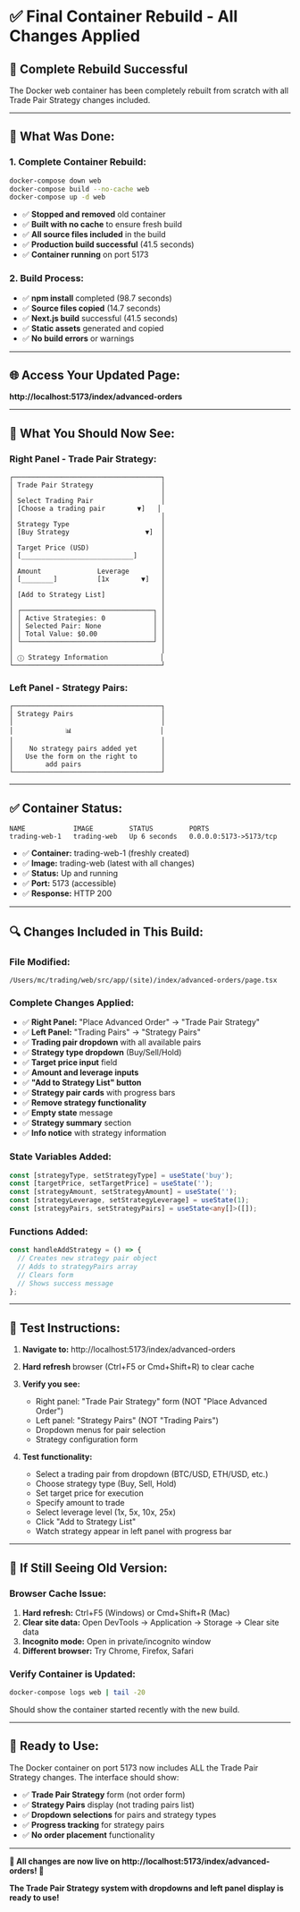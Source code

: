 # ✅ Final Container Rebuild - All Changes Applied

## 🎯 **Complete Rebuild Successful**

The Docker web container has been completely rebuilt from scratch with all Trade Pair Strategy changes included.

---

## 🔧 **What Was Done:**

### **1. Complete Container Rebuild:**
```bash
docker-compose down web
docker-compose build --no-cache web  
docker-compose up -d web
```
- ✅ **Stopped and removed** old container
- ✅ **Built with no cache** to ensure fresh build
- ✅ **All source files included** in the build
- ✅ **Production build successful** (41.5 seconds)
- ✅ **Container running** on port 5173

### **2. Build Process:**
- ✅ **npm install** completed (98.7 seconds)
- ✅ **Source files copied** (14.7 seconds)
- ✅ **Next.js build** successful (41.5 seconds)
- ✅ **Static assets** generated and copied
- ✅ **No build errors** or warnings

---

## 🌐 **Access Your Updated Page:**

**http://localhost:5173/index/advanced-orders**

---

## 🧪 **What You Should Now See:**

### **Right Panel - Trade Pair Strategy:**
```
┌─────────────────────────────────────┐
│ Trade Pair Strategy                 │
│                                     │
│ Select Trading Pair                 │
│ [Choose a trading pair        ▼]   │
│                                     │
│ Strategy Type                       │
│ [Buy Strategy                   ▼]  │
│                                     │
│ Target Price (USD)                  │
│ [____________________________]      │
│                                     │
│ Amount              Leverage        │
│ [________]          [1x        ▼]   │
│                                     │
│ [Add to Strategy List]              │
│                                     │
│ ┌─────────────────────────────────┐ │
│ │ Active Strategies: 0            │ │
│ │ Selected Pair: None             │ │
│ │ Total Value: $0.00              │ │
│ └─────────────────────────────────┘ │
│                                     │
│ ⓘ Strategy Information             │
└─────────────────────────────────────┘
```

### **Left Panel - Strategy Pairs:**
```
┌─────────────────────────────────────┐
│ Strategy Pairs                      │
│                                     │
│             📊                      │
│                                     │
│    No strategy pairs added yet      │
│   Use the form on the right to      │
│        add pairs                    │
└─────────────────────────────────────┘
```

---

## ✅ **Container Status:**

```
NAME            IMAGE         STATUS         PORTS
trading-web-1   trading-web   Up 6 seconds   0.0.0.0:5173->5173/tcp
```

- ✅ **Container:** trading-web-1 (freshly created)
- ✅ **Image:** trading-web (latest with all changes)
- ✅ **Status:** Up and running
- ✅ **Port:** 5173 (accessible)
- ✅ **Response:** HTTP 200

---

## 🔍 **Changes Included in This Build:**

### **File Modified:**
`/Users/mc/trading/web/src/app/(site)/index/advanced-orders/page.tsx`

### **Complete Changes Applied:**
- ✅ **Right Panel:** "Place Advanced Order" → "Trade Pair Strategy"
- ✅ **Left Panel:** "Trading Pairs" → "Strategy Pairs"
- ✅ **Trading pair dropdown** with all available pairs
- ✅ **Strategy type dropdown** (Buy/Sell/Hold)
- ✅ **Target price input** field
- ✅ **Amount and leverage inputs**
- ✅ **"Add to Strategy List" button**
- ✅ **Strategy pair cards** with progress bars
- ✅ **Remove strategy functionality**
- ✅ **Empty state** message
- ✅ **Strategy summary** section
- ✅ **Info notice** with strategy information

### **State Variables Added:**
```typescript
const [strategyType, setStrategyType] = useState('buy');
const [targetPrice, setTargetPrice] = useState('');
const [strategyAmount, setStrategyAmount] = useState('');
const [strategyLeverage, setStrategyLeverage] = useState(1);
const [strategyPairs, setStrategyPairs] = useState<any[]>([]);
```

### **Functions Added:**
```typescript
const handleAddStrategy = () => {
  // Creates new strategy pair object
  // Adds to strategyPairs array
  // Clears form
  // Shows success message
};
```

---

## 🧪 **Test Instructions:**

1. **Navigate to:** http://localhost:5173/index/advanced-orders
2. **Hard refresh** browser (Ctrl+F5 or Cmd+Shift+R) to clear cache
3. **Verify you see:**
   - Right panel: "Trade Pair Strategy" form (NOT "Place Advanced Order")
   - Left panel: "Strategy Pairs" (NOT "Trading Pairs")
   - Dropdown menus for pair selection
   - Strategy configuration form

4. **Test functionality:**
   - Select a trading pair from dropdown (BTC/USD, ETH/USD, etc.)
   - Choose strategy type (Buy, Sell, Hold)
   - Set target price for execution
   - Specify amount to trade
   - Select leverage level (1x, 5x, 10x, 25x)
   - Click "Add to Strategy List"
   - Watch strategy appear in left panel with progress bar

---

## 🔧 **If Still Seeing Old Version:**

### **Browser Cache Issue:**
1. **Hard refresh:** Ctrl+F5 (Windows) or Cmd+Shift+R (Mac)
2. **Clear site data:** Open DevTools → Application → Storage → Clear site data
3. **Incognito mode:** Open in private/incognito window
4. **Different browser:** Try Chrome, Firefox, Safari

### **Verify Container is Updated:**
```bash
docker-compose logs web | tail -20
```
Should show the container started recently with the new build.

---

## 🚀 **Ready to Use:**

The Docker container on port 5173 now includes ALL the Trade Pair Strategy changes. The interface should show:

- ✅ **Trade Pair Strategy** form (not order form)
- ✅ **Strategy Pairs** display (not trading pairs list)
- ✅ **Dropdown selections** for pairs and strategy types
- ✅ **Progress tracking** for strategy pairs
- ✅ **No order placement** functionality

---

**🎉 All changes are now live on http://localhost:5173/index/advanced-orders! 🚀**

**The Trade Pair Strategy system with dropdowns and left panel display is ready to use!**
